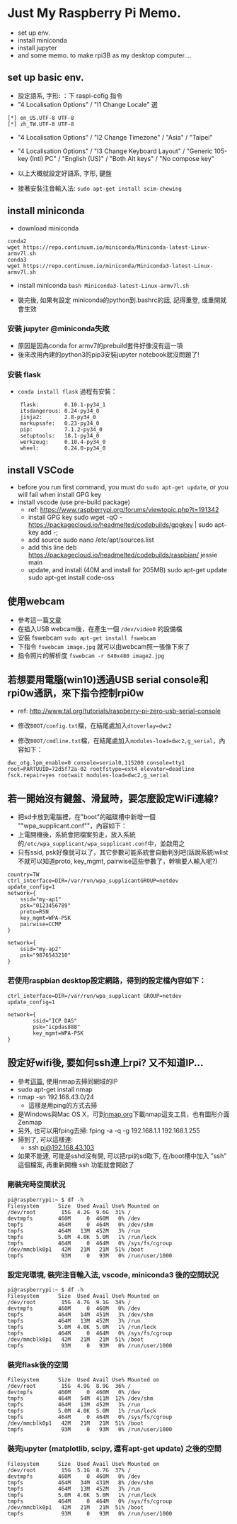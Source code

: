 # Just My Raspberry Pi Memo.
- set up env.
- install miniconda
- install jupyter
- and some memo. to make rpi3B as my desktop computer....

## set up basic env.
- 設定語系, 字形: ：下 raspi-cofig 指令
- "4 Localisation Options" / "I1 Change Locale" 選
```
[*] en_US.UTF-8 UTF-8
[*] zh_TW.UTF-8 UTF-8
```
- "4 Localisation Options" / "I2 Change Timezone" / "Asia" / "Taipei"
- "4 Localisation Options" / "I3 Change Keyboard Layout" / "Generic 105-key (Intl) PC" / "English (US)" / "Both Alt keys" / "No compose key"

- 以上大概就設定好語系, 字形, 鍵盤
- 接著安裝注音輸入法: 
``` sudo apt-get install scim-chewing ```

## install miniconda
- download miniconda
```
conda2
wget https://repo.continuum.io/miniconda/Miniconda-latest-Linux-armv7l.sh
conda3
wget https://repo.continuum.io/miniconda/Miniconda3-latest-Linux-armv7l.sh
```
- install miniconda
``` bash Miniconda3-latest-Linux-armv7l.sh ```

- 裝完後, 如果有設定 miniconda的python到.bashrc的話, 記得重登, 或重開就會生效

### 安裝 jupyter @miniconda失敗
- 原因是因為conda for armv7的prebuild套件好像沒有這一項
- 後來改用內建的python3的pip3安裝jupyter notebook就沒問題了!

### 安裝 flask
- ```conda install flask``` 過程有安裝：
```
    flask:        0.10.1-py34_1
    itsdangerous: 0.24-py34_0  
    jinja2:       2.8-py34_0   
    markupsafe:   0.23-py34_0  
    pip:          7.1.2-py34_0 
    setuptools:   18.1-py34_0  
    werkzeug:     0.10.4-py34_0
    wheel:        0.24.0-py34_0
```


## install VSCode
- before you run first command, you must do ```sudo apt-get update```, or you will fail when install GPG key
- install vscode (use pre-build package)
    - ref: https://www.raspberrypi.org/forums/viewtopic.php?t=191342
    - install GPG key
sudo wget -qO - https://packagecloud.io/headmelted/codebuilds/gpgkey | sudo apt-key add -;
    - add source
sudo nano /etc/apt/sources.list
    - add this line
deb https://packagecloud.io/headmelted/codebuilds/raspbian/ jessie main
    - update, and install (40M and install for 205MB)
sudo apt-get update
sudo apt-get install code-oss


## 使用webcam
- 參考這一篇[文章](https://www.raspberrypi.org/documentation/usage/webcams/)
- 在插入USB webcam後，在產生一個 ```/dev/video0``` 的設備檔
- 安裝 fswebcam ```sudo apt-get install fswebcam```
- 下指令 ```fswebcam image.jpg``` 就可以由webcam照一張像下來了
- 指令照片的解析度 ```fswebcam -r 640x480 image2.jpg```

## 若想要用電腦(win10)透過USB serial console和rpi0w通訊，來下指令控制rpi0w

- ref: http://www.tal.org/tutorials/raspberry-pi-zero-usb-serial-console

- 修改`BOOT/config.txt`檔，在結尾處加入`dtoverlay=dwc2`

- 修改`BOOT/cmdline.txt`檔，在結尾處加入`modules-load=dwc2,g_serial`，內容如下：

```
dwc_otg.lpm_enable=0 console=serial0,115200 console=tty1 root=PARTUUID=72d5f72a-02 rootfstype=ext4 elevator=deadline fsck.repair=yes rootwait modules-load=dwc2,g_serial
```


## 若一開始沒有鍵盤、滑鼠時，要怎麼設定WiFi連線?
- 把sd卡放到電腦裡，在"boot"的磁碟槽中新增一個 ""wpa_supplicant.conf""，內容如下：
- 上電開機後，系統會把檔案剪走，放入系統的```/etc/wpa_supplicant/wpa_supplicant.conf```中，並啟用之
- 只有ssid, psk好像就可以了，其它參數可能系統會自動判別吧(話說系統iwlist不就可以知道proto, key_mgmt, pairwise這些參數了，幹嘛要人輸入呢?)
```
country=TW
ctrl_interface=DIR=/var/run/wpa_supplicantGROUP=netdev
update_config=1
network={
    ssid="my-ap1"
    psk="0123456789"
    proto=RSN
    key_mgmt=WPA-PSK
    pairwise=CCMP
}

network={
    ssid="my-ap2"
    psk="9876543210"
}
```
### 若使用raspbian desktop設定網路，得到的設定檔內容如下：
```
ctrl_interface=DIR=/var/run/wpa_supplicant GROUP=netdev
update_config=1

network={
        ssid="ICP DAS"
        psk="icpdas888"
        key_mgmt=WPA-PSK
}
```

## 設定好wifi後, 要如何ssh連上rpi? 又不知道IP...

- 參考[這篇](http://yehnan.blogspot.com/2015/12/raspberry-piip.html), 使用nmap去掃同網域的IP
- sudo apt-get install nmap
- nmap -sn 192.168.43.0/24
    - 這樣是用ping的方式去掃
- 是Windows與Mac OS X，可到[nmap.org](https://nmap.org/)下載nmap這支工具，也有圖形介面Zenmap
- 另外, 也可以用fping去掃: fping -a -q -g 192.168.1.1 192.168.1.255
- 掃到了, 可以這樣連:
    - ssh pi@192.168.43.103
- 如果不能連, 可能是sshd沒有開, 可以把rpi的sd取下, 在/boot槽中加入 "ssh" 這個檔案, 再重新開機 ssh 功能就會開啟了


### 剛裝完時空間狀況
```
pi@raspberrypi:~ $ df -h
Filesystem      Size  Used Avail Use% Mounted on
/dev/root        15G  4.2G  9.6G  31% /
devtmpfs        460M     0  460M   0% /dev
tmpfs           464M     0  464M   0% /dev/shm
tmpfs           464M   13M  452M   3% /run
tmpfs           5.0M  4.0K  5.0M   1% /run/lock
tmpfs           464M     0  464M   0% /sys/fs/cgroup
/dev/mmcblk0p1   42M   21M   21M  51% /boot
tmpfs            93M     0   93M   0% /run/user/1000
```

### 設定完環境, 裝完注音輸入法, vscode, miniconda3 後的空間狀況
```
pi@raspberrypi:~ $ df -h
Filesystem      Size  Used Avail Use% Mounted on
/dev/root        15G  4.7G  9.1G  34% /
devtmpfs        460M     0  460M   0% /dev
tmpfs           464M   14M  451M   3% /dev/shm
tmpfs           464M   13M  452M   3% /run
tmpfs           5.0M  4.0K  5.0M   1% /run/lock
tmpfs           464M     0  464M   0% /sys/fs/cgroup
/dev/mmcblk0p1   42M   21M   21M  51% /boot
tmpfs            93M     0   93M   0% /run/user/1000
```

### 裝完flask後的空間
```
Filesystem      Size  Used Avail Use% Mounted on
/dev/root        15G  4.9G  8.9G  36% /
devtmpfs        460M     0  460M   0% /dev
tmpfs           464M   54M  411M  12% /dev/shm
tmpfs           464M   13M  452M   3% /run
tmpfs           5.0M  4.0K  5.0M   1% /run/lock
tmpfs           464M     0  464M   0% /sys/fs/cgroup
/dev/mmcblk0p1   42M   21M   21M  51% /boot
tmpfs            93M     0   93M   0% /run/user/1000
```
### 裝完jupyter (matplotlib, scipy, 還有apt-get update) 之後的空間
```
Filesystem      Size  Used Avail Use% Mounted on
/dev/root        15G  5.1G  8.7G  37% /
devtmpfs        460M     0  460M   0% /dev
tmpfs           464M   34M  431M   8% /dev/shm
tmpfs           464M   13M  452M   3% /run
tmpfs           5.0M  4.0K  5.0M   1% /run/lock
tmpfs           464M     0  464M   0% /sys/fs/cgroup
/dev/mmcblk0p1   42M   21M   21M  51% /boot
tmpfs            93M     0   93M   0% /run/user/1000
```
